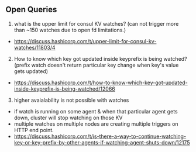 ## Open Queries

1. what is the upper limit for consul KV watches? (can not trigger more than ~150 watches due to open fd limitations.)
* https://discuss.hashicorp.com/t/upper-limit-for-consul-kv-watches/11803/4
2. How to know which key got updated inside keyprefix is being watched? (prefix watch doesn't return particular key change when key's value gets updated)
* https://discuss.hashicorp.com/t/how-to-know-which-key-got-updated-inside-keyprefix-is-being-watched/12066
3. higher avaialability is not possible with watches
* if watch is running on some agent & when that particular agent gets down, cluster will stop watching on those KV
* multiple watches on multiple nodes are creating multiple triggers on HTTP end point.
* https://discuss.hashicorp.com/t/is-there-a-way-to-continue-watching-key-or-key-prefix-by-other-agents-if-watching-agent-shuts-down/12175
